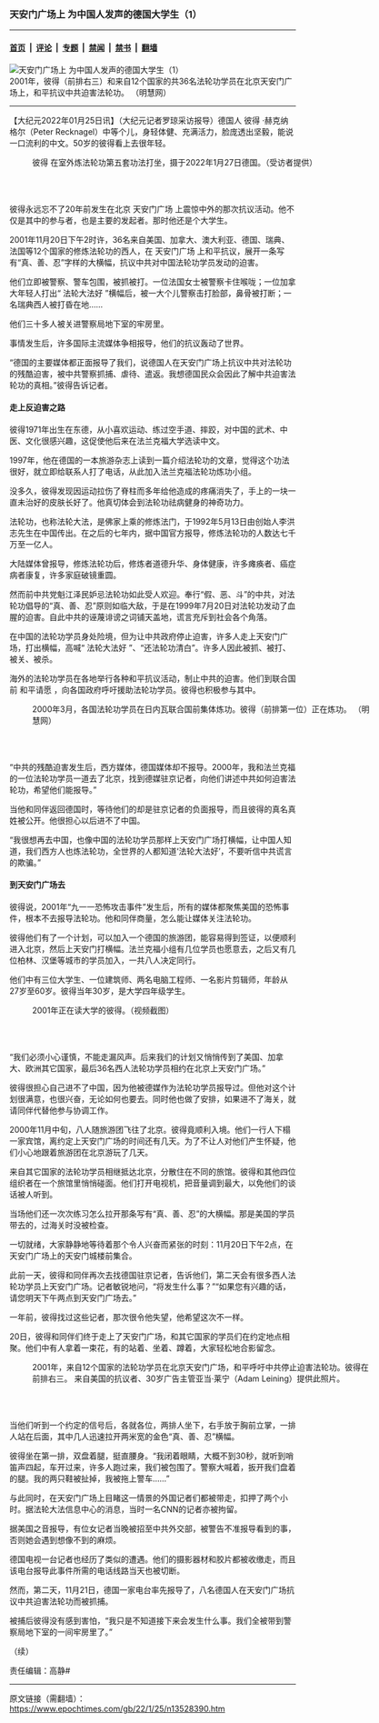 ### 天安门广场上 为中国人发声的德国大学生（1）

---

#### [首页](../../../..?n13528390) &nbsp;|&nbsp; [评论](../../../../../epoch-comment?n13528390) &nbsp;|&nbsp; [专题](../../../../../epoch-special?n13528390) &nbsp;|&nbsp; [禁闻](../../../../../epoch-news?n13528390) &nbsp;|&nbsp; [禁书](../../../../../books?n13528390) &nbsp;|&nbsp; [翻墙](https://github.com/gfw-breaker/nogfw/blob/master/README.md?n13528390)


<div><img alt="天安门广场上 为中国人发声的德国大学生（1）" class="attachment-djy_600_400 size-djy_600_400 wp-post-image" src="https://i.epochtimes.com/assets/uploads/2022/01/id13531404-2014-9-26-minghui-tiananmen-600x400.jpeg"/>
<div class="caption">
 2001年，彼得（前排右三）和来自12个国家的共36名法轮功学员在北京天安门广场上，和平抗议中共迫害法轮功。 （明慧网）
</div></div><hr/><div class="post_content" id="artbody" itemprop="articleBody">
 <!-- article content begin -->
 <p>
  【大纪元2022年01月25日讯】（大纪元记者罗琼采访报导）德国人
  <ok href="https://www.epochtimes.com/gb/tag/%E5%BD%BC%E5%BE%97.html">
   彼得
  </ok>
  ‧赫克纳格尔（Peter Recknagel）中等个儿，身轻体健、充满活力，脸庞透出坚毅，能说一口流利的中文。50岁的彼得看上去很年轻。
 </p>
 <figure aria-describedby="caption-attachment-13533582" class="wp-caption aligncenter" id="attachment_13533582" style="width: 600px">
  <ok href="https://i.epochtimes.com/assets/uploads/2022/01/id13533582-Image-4.jpg" target="_blank">
   <img alt="" class="size-large wp-image-13533582" src="https://i.epochtimes.com/assets/uploads/2022/01/id13533582-Image-4-600x450.jpg"/>
  </ok>
  <br/><figcaption class="wp-caption-text" id="caption-attachment-13533582">
   <ok href="https://www.epochtimes.com/gb/tag/%E5%BD%BC%E5%BE%97.html">
    彼得
   </ok>
   在室外炼法轮功第五套功法打坐，摄于2022年1月27日德国。（受访者提供）
  </figcaption><br/>
 </figure><br/>
 <p>
  彼得永远忘不了20年前发生在北京
  <ok href="https://www.epochtimes.com/gb/tag/%E5%A4%A9%E5%AE%89%E9%97%A8%E5%B9%BF%E5%9C%BA.html">
   天安门广场
  </ok>
  上震惊中外的那次抗议活动。他不仅是其中的参与者，也是主要的发起者。那时他还是个大学生。
 </p>
 <p>
  2001年11月20日下午2时许，36名来自美国、加拿大、澳大利亚、德国、瑞典、法国等12个国家的修炼法轮功的西人，在
  <ok href="https://www.epochtimes.com/gb/tag/%E5%A4%A9%E5%AE%89%E9%97%A8%E5%B9%BF%E5%9C%BA.html">
   天安门广场
  </ok>
  上和平抗议，展开一条写有“真、善、忍”字样的大横幅，抗议中共对中国法轮功学员发动的迫害。
 </p>
 <p>
  他们立即被警察、警车包围，被抓被打。一位法国女士被警察卡住喉咙；一位加拿大年轻人打出“
  <ok href="https://www.epochtimes.com/gb/tag/%E6%B3%95%E8%BD%AE%E5%A4%A7%E6%B3%95%E5%A5%BD.html">
   法轮大法好
  </ok>
  ”横幅后，被一大个儿警察击打脸部，鼻骨被打断；一名瑞典西人被打昏在地……
 </p>
 <p>
  他们三十多人被关进警察局地下室的牢房里。
 </p>
 <p>
  事情发生后，许多国际主流媒体争相报导，他们的抗议轰动了世界。
 </p>
 <p>
  “德国的主要媒体都正面报导了我们，说德国人在天安门广场上抗议中共对法轮功的残酷迫害，被中共警察抓捕、虐待、遣返。我想德国民众会因此了解中共迫害法轮功的真相。”彼得告诉记者。
 </p>
 <h4>
  走上反迫害之路
 </h4>
 <p>
  彼得1971年出生在东德，从小喜欢运动、练过空手道、摔跤，对中国的武术、中医、文化很感兴趣，这促使他后来在法兰克福大学选读中文。
 </p>
 <p>
  1997年，他在德国的一本旅游杂志上读到一篇介绍法轮功的文章，觉得这个功法很好，就立即给联系人打了电话，从此加入法兰克福法轮功炼功小组。
 </p>
 <p>
  没多久，彼得发现因运动拉伤了脊柱而多年给他造成的疼痛消失了，手上的一块一直未治好的皮肤长好了。他真切体会到法轮功祛病健身的神奇功力。
 </p>
 <p>
  法轮功，也称法轮大法，是佛家上乘的修炼法门，于1992年5月13日由创始人李洪志先生在中国传出。在之后的七年内，据中国官方报导，修炼法轮功的人数达七千万至一亿人。
 </p>
 <p>
  大陆媒体曾报导，修炼法轮功后，修炼者道德升华、身体健康，许多瘫痪者、癌症病者康复，许多家庭破镜重圆。
 </p>
 <p>
  然而前中共党魁江泽民妒忌法轮功如此受人欢迎。奉行“假、恶、斗”的中共，对法轮功倡导的“真、善、忍”原则如临大敌，于是在1999年7月20日对法轮功发动了血腥的迫害。自此中共的诬蔑诽谤之词铺天盖地，谎言充斥到社会各个角落。
 </p>
 <p>
  在中国的法轮功学员身处险境，但为让中共政府停止迫害，许多人走上天安门广场，打出横幅，高喊“
  <ok href="https://www.epochtimes.com/gb/tag/%E6%B3%95%E8%BD%AE%E5%A4%A7%E6%B3%95%E5%A5%BD.html">
   法轮大法好
  </ok>
  ”、“还法轮功清白”。许多人因此被抓、被打、被关、被杀。
 </p>
 <p>
  海外的法轮功学员在各地举行各种和平抗议活动，制止中共的迫害。他们到联合国前
  <ok href="https://www.epochtimes.com/gb/tag/%E5%92%8C%E5%B9%B3%E8%AF%B7%E6%84%BF.html">
   和平请愿
  </ok>
  ，向各国政府呼吁援助法轮功学员。彼得也积极参与其中。
 </p>
 <figure aria-describedby="caption-attachment-13531394" class="wp-caption aligncenter" id="attachment_13531394" style="width: 600px">
  <ok href="https://i.epochtimes.com/assets/uploads/2022/01/id13531394-ba9c9daed7cab9a35772814c1e4a1325.jpeg" target="_blank">
   <img alt="" class="size-large wp-image-13531394" src="https://i.epochtimes.com/assets/uploads/2022/01/id13531394-ba9c9daed7cab9a35772814c1e4a1325-600x403.jpeg"/>
  </ok>
  <br/><figcaption class="wp-caption-text" id="caption-attachment-13531394">
   2000年3月，各国法轮功学员在日内瓦联合国前集体炼功。彼得（前排第一位）正在炼功。 （明慧网）
  </figcaption><br/>
 </figure><br/>
 <p>
  “中共的残酷迫害发生后，西方媒体，德国媒体却不报导。2000年，我和法兰克福的一位法轮功学员一道去了北京，找到德媒驻京记者，向他们讲述中共如何迫害法轮功，希望他们能报导。”
 </p>
 <p>
  当他和同伴返回德国时，等待他们的却是驻京记者的负面报导，而且彼得的真名真姓被公开。他很担心以后进不了中国。
 </p>
 <p>
  “我很想再去中国，也像中国的法轮功学员那样上天安门广场打横幅，让中国人知道，我们西方人也炼法轮功，全世界的人都知道‘法轮大法好’，不要听信中共谎言的欺骗。”
 </p>
 <h4>
  到天安门广场去
 </h4>
 <p>
  彼得说，2001年“九一一恐怖攻击事件”发生后，所有的媒体都聚焦美国的恐怖事件，根本不去报导法轮功。他和同伴商量，怎么能让媒体关注法轮功。
 </p>
 <p>
  彼得他们有了一个计划，可以加入一个德国的旅游团，能容易得到签证，以便顺利进入北京，然后上天安门打横幅。法兰克福小组有几位学员也愿意去，之后又有几位柏林、汉堡等城市的学员加入，一共八人决定同行。
 </p>
 <p>
  他们中有三位大学生、一位建筑师、两名电脑工程师、一名影片剪辑师，年龄从27岁至60岁。彼得当年30岁，是大学四年级学生。
 </p>
 <figure aria-describedby="caption-attachment-13531399" class="wp-caption aligncenter" id="attachment_13531399" style="width: 365px">
  <ok href="https://i.epochtimes.com/assets/uploads/2022/01/id13531399-peter-video.jpeg" target="_blank">
   <img alt="" class="wp-image-13531399" src="https://i.epochtimes.com/assets/uploads/2022/01/id13531399-peter-video.jpeg"/>
  </ok>
  <br/><figcaption class="wp-caption-text" id="caption-attachment-13531399">
   2001年正在读大学的彼得。（视频截图）
  </figcaption><br/>
 </figure><br/>
 <p>
  “我们必须小心谨慎，不能走漏风声。后来我们的计划又悄悄传到了美国、加拿大、欧洲其它国家，最后36名西人法轮功学员相约在北京上天安门广场。”
 </p>
 <p>
  彼得很担心自己进不了中国，因为他被德媒作为法轮功学员报导过。但他对这个计划很满意，也很兴奋，无论如何也要去。同时他也做了安排，如果进不了海关，就请同伴代替他参与协调工作。
 </p>
 <p>
  2000年11月中旬，八人随旅游团飞往了北京。彼得竟顺利入境。他们一行人下榻一家宾馆，离约定上天安门广场的时间还有几天。为了不让人对他们产生怀疑，他们小心地跟着旅游团在北京游玩了几天。
 </p>
 <p>
  来自其它国家的法轮功学员相继抵达北京，分散住在不同的旅馆。彼得和其他四位组织者在一个旅馆里悄悄碰面。他们打开电视机，把音量调到最大，以免他们的谈话被人听到。
 </p>
 <p>
  当场他们还一次次练习怎么拉开那条写有“真、善、忍”的大横幅。那是美国的学员带去的，过海关时没被检查。
 </p>
 <p>
  一切就绪，大家静静地等待着那个令人兴奋而紧张的时刻：11月20日下午2点，在天安门广场上的天安门城楼前集合。
 </p>
 <p>
  此前一天，彼得和同伴再次去找德国驻京记者，告诉他们，第二天会有很多西人法轮功学员上天安门广场。记者敏锐地问，“将发生什么事？”“如果您有兴趣的话，请您明天下午两点到天安门广场去。”
 </p>
 <p>
  一年前，彼得找过这些记者，那次很令他失望，他希望这次不一样。
 </p>
 <p>
  20日，彼得和同伴们终于走上了天安门广场，和其它国家的学员们在约定地点相聚。他们中有人拿着一束花，有的站着、坐着、蹲着，大家轻松地合影留念。
 </p>
 <figure aria-describedby="caption-attachment-13531400" class="wp-caption aligncenter" id="attachment_13531400" style="width: 600px">
  <ok href="https://i.epochtimes.com/assets/uploads/2022/01/id13531400-debac0fddf42c6a637430d0cbbfa8068.jpeg" target="_blank">
   <img alt="" class="size-large wp-image-13531400" src="https://i.epochtimes.com/assets/uploads/2022/01/id13531400-debac0fddf42c6a637430d0cbbfa8068-600x360.jpeg"/>
  </ok>
  <br/><figcaption class="wp-caption-text" id="caption-attachment-13531400">
   2001年，来自12个国家的法轮功学员在北京天安门广场，和平呼吁中共停止迫害法轮功。彼得在前排右三。 来自美国的抗议者、30岁广告主管亚当·莱宁（Adam Leining）提供此照片。
  </figcaption><br/>
 </figure><br/>
 <p>
  当他们听到一个约定的信号后，各就各位，两排人坐下，右手放于胸前立掌，一排人站在后面，其中几人迅速拉开两米宽的金色“真、善、忍”横幅。
 </p>
 <p>
  彼得坐在第一排，双盘着腿，挺直腰身。“我闭着眼睛，大概不到30秒，就听到哨笛声四起，车开过来，许多人跑过来，我们被包围了。警察大喊着，扳开我们盘着的腿。我的两只鞋被扯掉，我被拖上警车……”
 </p>
 <p>
  与此同时，在天安门广场上目睹这一情景的外国记者们都被带走，扣押了两个小时。据法轮大法信息中心的消息，当时一名CNN的记者亦被拘留。
 </p>
 <p>
  据美国之音报导，有位女记者当晚被招至中共外交部，被警告不准报导看到的事，否则她会遇到想像不到的麻烦。
 </p>
 <p>
  德国电视一台记者也经历了类似的遭遇。他们的摄影器材和胶片都被收缴走，而且该电台报导此事件所需的电话线路当天也被切断。
 </p>
 <p>
  然而，第二天，11月21日，德国一家电台率先报导了，八名德国人在天安门广场抗议中共迫害法轮功而被抓捕。
 </p>
 <p>
  被捕后彼得没有感到害怕，“我只是不知道接下来会发生什么事。我们全被带到警察局地下室的一间牢房里了。”
 </p>
 <p>
  （续）
 </p>
 <p>
  责任编辑：高静#
 </p>
 <!-- article content end -->
 <div id="below_article_ad">
 </div>
</div>


---

原文链接（需翻墙）：https://www.epochtimes.com/gb/22/1/25/n13528390.htm